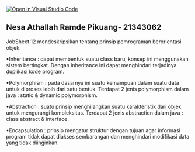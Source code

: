 [![Open in Visual Studio Code](https://classroom.github.com/assets/open-in-vscode-c66648af7eb3fe8bc4f294546bfd86ef473780cde1dea487d3c4ff354943c9ae.svg)](https://classroom.github.com/online_ide?assignment_repo_id=9297945&assignment_repo_type=AssignmentRepo)
## Nesa Athallah Ramde Pikuang- 21343062
JobSheet 12 mendeskripsikan tentang prinsip pemrograman berorientasi objek. 

•Inheritance : dapat membentuk suatu class baru, konsep ini menggunakan sistem bertingkat. Dengan inheritance ini dapat menghindari terjadinya duplikasi kode program. 

•Polymorphism : pada dasarnya ini suatu kemampuan dalam suatu data untuk diproses lebih dari satu bentuk. Terdapat 2 jenis polymorphism dalam java : static & dynamic polymorphism.

•Abstraction : suatu prinsip menghilangkan suatu karakteristik dari objek untuk mengurangi kompleksitas. Terdapat 2 jenis abstraction dalam java : class abstract & interface. 

•Encapsulation : prinsip mengatur struktur dengan tujuan agar informasi program tidak dapat diakses sembarangan dan menghindari modifikasi data yang tidak diinginkan.
